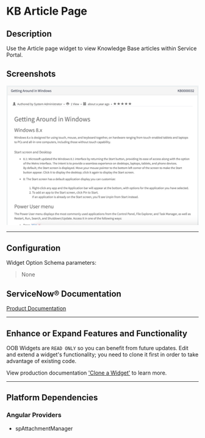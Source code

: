 # KB Article Page

## Description

Use the Article page widget to view Knowledge Base articles within Service Portal.

## Screenshots
![alt text](../images/WidgetKBArticlePage.png "Widget KB Article Page")

---
## Configuration

Widget Option Schema parameters:
> None

## ServiceNow® Documentation
[Product Documentation](https://docs.servicenow.com/bundle/istanbul-servicenow-platform/page/build/service-portal/concept/kb-article-page-widget.html)

---
## Enhance or Expand Features and Functionality

OOB Widgets are `READ ONLY` so you can benefit from future updates. Edit and extend a widget's functionality; you need to clone it first in order to take advantage of existing code.

View production documentation ['Clone a Widget'](https://docs.servicenow.com/bundle/istanbul-servicenow-platform/page/build/service-portal/task/t_CloneAndEditAWidget.html) to learn more.

---
## Platform Dependencies

### Angular Providers
* spAttachmentManager